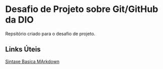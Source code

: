 # Desafio de Projeto sobre Git/GitHub da DIO
Repsitório criado para o desafio de projeto.

## Links Úteis
[Sintaxe Basica MArkdown](https://www.markdownguide.org/)
